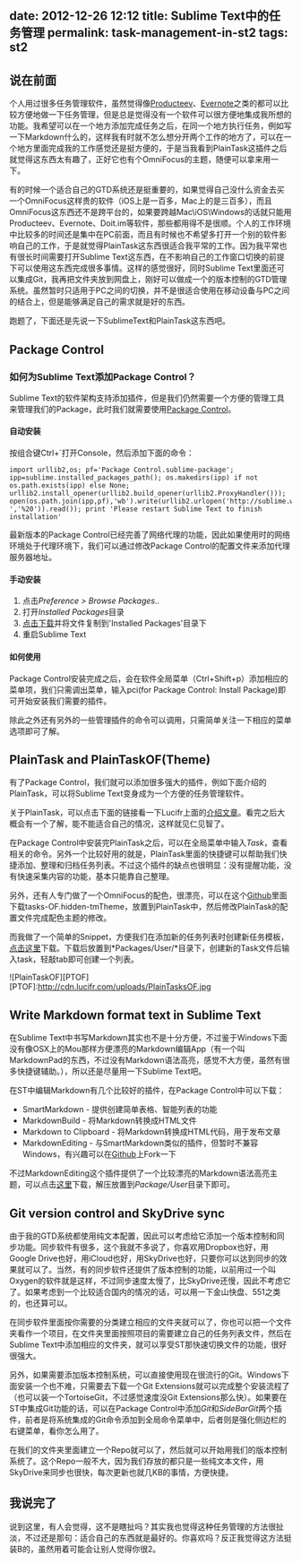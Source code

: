date: 2012-12-26 12:12
title: Sublime Text中的任务管理
permalink: task-management-in-st2
tags: st2
---

## 说在前面
个人用过很多任务管理软件，虽然觉得像[Producteev]()、[Evernote]()之类的都可以比较方便地做一下任务管理，但是总是觉得没有一个软件可以很方便地集成我所想的功能。我希望可以在一个地方添加完成任务之后，在同一个地方执行任务，例如写一下Markdown什么的，这样我有时就不怎么想分开两个工作的地方了，可以在一个地方里面完成我的工作感觉还是挺方便的，于是当我看到PlainTask这插件之后就觉得这东西太有趣了，正好它也有个OmniFocus的主题，随便可以拿来用一下。

有的时候一个适合自己的GTD系统还是挺重要的，如果觉得自己没什么资金去买一个OmniFocus这样贵的软件（iOS上是一百多，Mac上的是三百多），而且OmniFocus这东西还不是跨平台的，如果要跨越Mac\iOS\Windows的话就只能用Producteev、Evernote、Doit.im等软件，那些都用得不是很顺。个人的工作环境中比较多的时间还是集中在PC前面，而且有时候也不希望多打开一个别的软件影响自己的工作，于是就觉得PlainTask这东西很适合我平常的工作。因为我平常也有很长时间需要打开Sublime Text这东西，在不影响自己的工作窗口切换的前提下可以使用这东西完成很多事情。这样的感觉很好，同时Sublime Text里面还可以集成Git，我再把文件夹放到网盘上，刚好可以做成一个的版本控制的GTD管理系统。虽然暂时只适用于PC之间的切换，并不是很适合使用在移动设备与PC之间的结合上，但是能够满足自己的需求就是好的东西。

跑题了，下面还是先说一下SublimeText和PlainTask这东西吧。

## Package Control
### 如何为Sublime Text添加Package Control？
Sublime Text的软件架构支持添加插件，但是我们仍然需要一个方便的管理工具来管理我们的Package，此时我们就需要使用[Package Control](http://wbond.net/sublime_packages/package_control)。

#### 自动安装
按组合键Ctrl+`打开Console，然后添加下面的命令：

    import urllib2,os; pf='Package Control.sublime-package'; ipp=sublime.installed_packages_path(); os.makedirs(ipp) if not os.path.exists(ipp) else None; urllib2.install_opener(urllib2.build_opener(urllib2.ProxyHandler())); open(os.path.join(ipp,pf),'wb').write(urllib2.urlopen('http://sublime.wbond.net/'+pf.replace(' ','%20')).read()); print 'Please restart Sublime Text to finish installation'

最新版本的Package Control已经完善了网络代理的功能，因此如果使用时的网络环境处于代理环境下，我们可以通过修改Package Control的配置文件来添加代理服务器地址。

#### 手动安装
1. 点击*Preference > Browse Packages..*
2. 打开*Installed Packages*目录
3. [点击下载](http://sublime.wbond.net/Package%20Control.sublime-package)并将文件复制到'Installed Packages'目录下
4. 重启Sublime Text

#### 如何使用
Package Control安装完成之后，会在软件全局菜单（Ctrl+Shift+p）添加相应的菜单项，我们只需调出菜单，输入pci(for Package Control: Install Package)即可开始安装我们需要的插件。

除此之外还有另外的一些管理插件的命令可以调用，只需简单关注一下相应的菜单选项即可了解。

## PlainTask and PlainTaskOF(Theme)
有了Package Control，我们就可以添加很多强大的插件，例如下面介绍的PlainTask，可以将Sublime Text变身成为一个方便的任务管理软件。

关于PlainTask，可以点击下面的链接看一下Lucifr上面的[介绍文章](http://lucifr.com/2012/09/18/sublime-text-extension-plaintasks/)。看完之后大概会有一个了解，能不能适合自己的情况，这样就见仁见智了。

在Package Control中安装完PlainTask之后，可以在全局菜单中输入*Task*，查看相关的命令。另外一个比较好用的就是，PlainTask里面的快捷键可以帮助我们快捷添加、整理和归档任务列表。不过这个插件的缺点也很明显：没有提醒功能，没有快速采集内容的功能，基本只能靠自己整理。

另外，还有人专门做了一个OmniFocus的配色，很漂亮，可以在这个[Github](https://github.com/poritsky/PlainTasksOF)里面下载tasks-OF.hidden-tmTheme，放置到PlainTask中，然后修改PlainTask的配置文件完成配色主题的修改。

而我做了一个简单的Snippet，方便我们在添加新的任务列表时创建新任务模板，[点击这里](http://d.pr/f/A55t)下载。下载后放置到*Packages/User/*目录下，创建新的Task文件后输入task，轻敲tab即可创建一个列表。

![PlainTaskOF][PTOF]
[PTOF]:http://cdn.lucifr.com/uploads/PlainTasksOF.jpg

## Write Markdown format text in Sublime Text
在Sublime Text中书写Markdown其实也不是十分方便，不过鉴于Windows下面没有像OSX上的Mou那样方便漂亮的Markdown编辑App（有一个叫MarkdownPad的东西，不过没有Markdown语法高亮，感觉不大方便，虽然有很多快捷键辅助。），所以还是尽量用一下Sublime Text吧。

在ST中编辑Markdown有几个比较好的插件，在Package Control中可以下载：
* SmartMarkdown - 提供创建简单表格、智能列表的功能
* MarkdownBuild - 将Markdown转换成HTML文件
* Markdown to Clipboard - 将Markdown转换成HTML代码，用于发布文章
* MarkdownEditing - 与SmartMarkdown类似的插件，但暂时不兼容Windows，有兴趣可以在[Github](https://github.com/ttscoff/MarkdownEditing)上Fork一下

不过MarkdownEditing这个插件提供了一个比较漂亮的Markdown语法高亮主题，可以点击[这里](http://d.pr/f/MQEy)下载，解压放置到*Package/User*目录下即可。

## Git version control and SkyDrive sync

由于我的GTD系统都使用纯文本配置，因此可以考虑给它添加一个版本控制和同步功能。同步软件有很多，这个我就不多说了，你喜欢用Dropbox也好，用Google Drive也好，用iCloud也好，用SkyDrive也好，只要你可以达到同步的效果就可以了。当然，有的同步软件还提供了版本控制的功能，以前用过一个叫Oxygen的软件就是这样，不过同步速度太慢了，比SkyDrive还慢，因此不考虑它了。如果考虑到一个比较适合国内的情况的话，可以用一下金山快盘、551之类的，也还算可以。

在同步软件里面按你需要的分类建立相应的文件夹就可以了，你也可以把一个文件夹看作一个项目，在文件夹里面按照项目的需要建立自己的任务列表文件，然后在Sublime Text中添加相应的文件夹，就可以享受ST那快速切换文件的功能，很好很强大。

另外，如果需要添加版本控制系统，可以直接使用现在很流行的Git。Windows下面安装一个也不难，只需要去下载一个Git Extensions就可以完成整个安装流程了（也可以装一个TortoiseGit，不过感觉速度没Git Extensions那么快）。如果要在ST中集成Git功能的话，可以在Package Control中添加*Git*和*SideBarGit*两个插件，前者是将系统集成的Git命令添加到全局命令菜单中，后者则是强化侧边栏的右键菜单，看你怎么用了。

在我们的文件夹里面建立一个Repo就可以了，然后就可以开始用我们的版本控制系统了。这个Repo一般不大，因为我们存放的都只是一些纯文本文件，用SkyDrive来同步也很快，每次更新也就几KB的事情，方便快捷。

## 我说完了

说到这里，有人会觉得，这不是瞎扯吗？其实我也觉得这种任务管理的方法很扯淡，不过还是那句：适合自己的东西就是最好的。你喜欢吗？反正我觉得这方法挺装B的，虽然用着可能会让别人觉得你很2。



